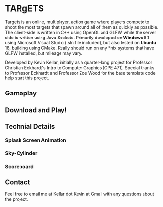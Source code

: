 # TARgETS

Targets is an online, multiplayer, action game where players compete to shoot the most targets that spawn around all of them as quickly as possible. 
The client-side is written in C++ using OpenGL and GLFW, while the server side is written using Java Sockets.
Primarily developed on **Windows** 8.1 using Microsoft Visual Studio (.sln file included), but also tested on **Ubuntu** 18, building using CMake.
Really should run on any \*nix systems that have GLFW installed, but mileage may vary.

Developed by Kevin Kellar, initially as a quarter-long project for Professor Christian Eckhardt's Intro to Computer Graphics (CPE 471).
Special thanks to Professor Eckhardt and Professor Zoe Wood for the base template code help start this project.

## Gameplay



## Download and Play!

## Technial Details

### Splash Screen Animation

### Sky-Cylinder

### Scoreboard

## Contact

Feel free to email me at Kellar dot Kevin at Gmail with any questions about the project.


